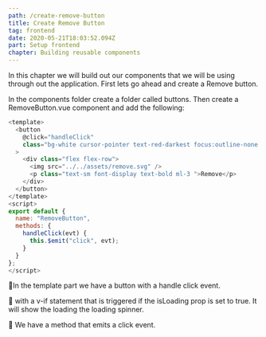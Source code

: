 ```yaml
---
path: /create-remove-button
title: Create Remove Button
tag: frontend
date: 2020-05-21T18:03:52.094Z
part: Setup frontend
chapter: Building reusable components
---
```

In this chapter we will build out our components that we will be using through out the application. First lets go ahead and create a Remove button.



In the components folder create a folder called buttons. Then create a RemoveButton.vue component and add the following:

```javascript
<template>
  <button
    @click="handleClick"
    class="bg-white cursor-pointer text-red-darkest focus:outline-none font-display  px-16 py-2 cursor:pointer"
  >
    <div class="flex flex-row">
      <img src="../../assets/remove.svg" />
      <p class="text-sm font-display text-bold ml-3 ">Remove</p>
    </div>
  </button>
</template>
<script>
export default {
  name: "RemoveButton",
  methods: {
    handleClick(evt) {
      this.$emit("click", evt);
    }
  }
};
</script>


```

🧁In the template part we have a button with a handle click event.

🧁 with a v-if statement that is triggered if the isLoading prop is set to true. It will show the loading the loading spinner.

🧁 We have a method that emits a click event.